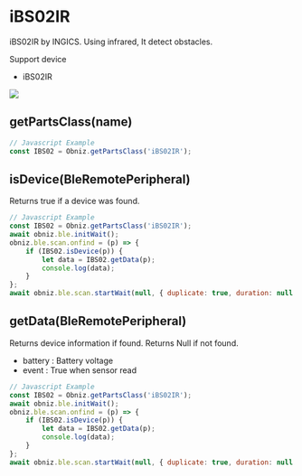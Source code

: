 # iBS02IR

iBS02IR by INGICS. Using infrared, It detect obstacles.

Support device

- iBS02IR

![](image.jpg)


## getPartsClass(name)

```javascript
// Javascript Example
const IBS02 = Obniz.getPartsClass('iBS02IR');
```

## isDevice(BleRemotePeripheral)

Returns true if a device was found.

```javascript
// Javascript Example
const IBS02 = Obniz.getPartsClass('iBS02IR');
await obniz.ble.initWait();
obniz.ble.scan.onfind = (p) => {
    if (IBS02.isDevice(p)) {
        let data = IBS02.getData(p);
        console.log(data);
    }
};
await obniz.ble.scan.startWait(null, { duplicate: true, duration: null });
```

## getData(BleRemotePeripheral)

Returns device information if found. Returns Null if not found.

- battery : Battery voltage
- event : True when sensor read

```javascript
// Javascript Example
const IBS02 = Obniz.getPartsClass('iBS02IR');
await obniz.ble.initWait();
obniz.ble.scan.onfind = (p) => {
    if (IBS02.isDevice(p)) {
        let data = IBS02.getData(p);
        console.log(data);
    }
};
await obniz.ble.scan.startWait(null, { duplicate: true, duration: null });
```
